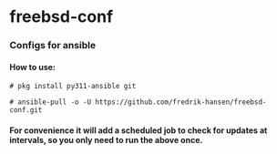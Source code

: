 # freebsd-conf

### Configs for ansible

#### How to use:
`# pkg install py311-ansible git`

`# ansible-pull -o -U https://github.com/fredrik-hansen/freebsd-conf.git`

#### For convenience it will add a scheduled job to check for updates at intervals, so you only need to run the above once.
